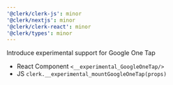 ```yaml
---
'@clerk/clerk-js': minor
'@clerk/nextjs': minor
'@clerk/clerk-react': minor
'@clerk/types': minor
---
```


Introduce experimental support for Google One Tap
- React Component `<__experimental_GoogleOneTap/>`
- JS `clerk.__experimental_mountGoogleOneTap(props)`
